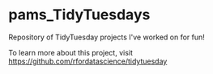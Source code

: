 # pams_TidyTuesdays
Repository of TidyTuesday projects I've worked on for fun!

To learn more about this project, visit https://github.com/rfordatascience/tidytuesday
